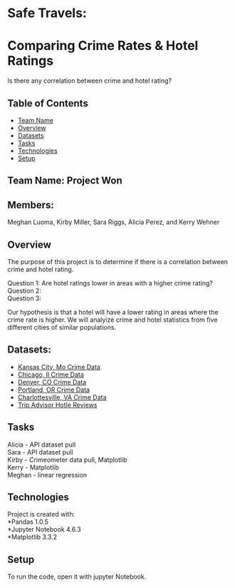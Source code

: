 
# Safe Travels:
# Comparing Crime Rates & Hotel Ratings

Is there any correlation between crime and hotel rating?  

## Table of Contents 
* [Team Name](#Team_Info)   
* [Overview](#overview) 
* [Datasets](#Datasets) 
* [Tasks](#tasks)
* [Technologies](#technologies) 
* [Setup](#setup)  

## Team Name: Project Won
## Members:
Meghan Luoma, Kirby Miller, Sara Riggs, Alicia Perez, and Kerry Wehner  

## Overview 
The purpose of this project is to determine if there is a correlation between crime and hotel rating. 

Question 1: Are hotel ratings lower in areas with a higher crime rating?  
Question 2:    
Question 3:  

Our hypothesis is that a hotel will have a lower rating in areas where the crime rate is higher. We will analyize crime and hotel statistics from five different cities of similar populations. 

## Datasets: 
* [Kansas City, Mo Crime Data](https://data.kcmo.org/Crime/KCPD-Crime-Data-2019/pxaa-ahcm/data)
* [Chicago, Il Crime Data](https://data.cityofchicago.org/Public-Safety/Crimes-Map/dfnk-7re6)
* [Denver, CO Crime Data](https://www.denvergov.org/opendata/dataset/city-and-county-of-denver-crime)
* [Portland, OR Crime Data](https://www.portlandoregon.gov/police/article/627228)
* [Charlottesville, VA Crime Data](https://opendata.charlottesville.org/datasets/d1877e350fad45d192d233d2b2600156_6/data)
* [Trip Advisor Hotle Reviews](https://www.kaggle.com/andrewmvd/trip-advisor-hotel-reviews)


## Tasks
Alicia - API dataset pull<br>
Sara - API dataset pull<br>
Kirby - Crimeometer data pull, Matplotlib<br>
Kerry - Matplotlib<br>
Meghan - linear regression<br>


## Technologies
Project is created with:  
*Pandas 1.0.5  
*Jupyter Notebook 4.6.3  
*Matplotlib 3.3.2  

## Setup
To run the code, open it with jupyter Notebook.

